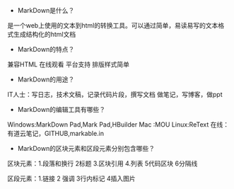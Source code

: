 
* MarkDown是什么？

是一个web上使用的文本到html的转换工具。可以通过简单，易读易写的文本格式生成结构化的html文档

* MarkDown的特点？

兼容HTML
在线观看
平台支持
排版样式简单

* MarkDown的用途？

IT人士：写日志，技术文稿，记录代码片段，撰写文档
做笔记，写博客，做ppt

* MarkDown的编辑工具有哪些？

Windows:MarkDown Pad,Mark Pad,HBuilder
Mac :MOU
Linux:ReText
在线：有道云笔记，GITHUB,markable.in

* MarkDown的区块元素和区段元素分别包含哪些？

区块元素：1.段落和换行 2标题 3.区块引用 4.列表 5代码区块 6分隔线

区段元素：1.链接 2 强调 3行内标记 4插入图片 





